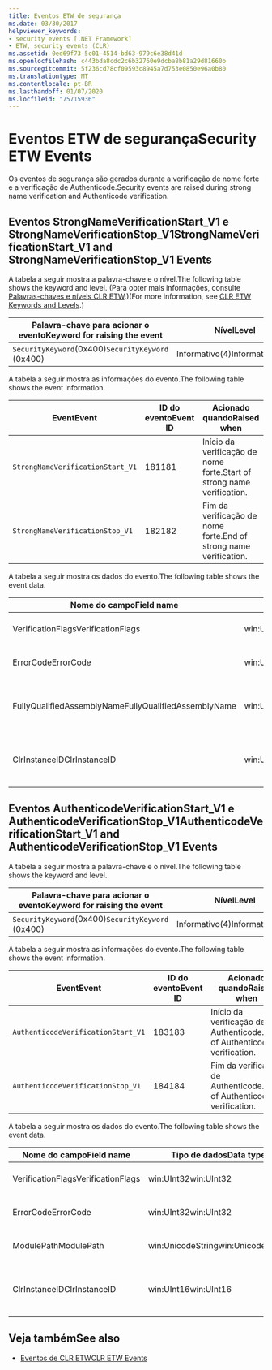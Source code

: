 ```yaml
---
title: Eventos ETW de segurança
ms.date: 03/30/2017
helpviewer_keywords:
- security events [.NET Framework]
- ETW, security events (CLR)
ms.assetid: 0ed69f73-5c01-4514-bd63-979c6e38d41d
ms.openlocfilehash: c443bda8cdc2c6b32760e9dcba8b81a29d81660b
ms.sourcegitcommit: 5f236cd78cf09593c8945a7d753e0850e96a0b80
ms.translationtype: MT
ms.contentlocale: pt-BR
ms.lasthandoff: 01/07/2020
ms.locfileid: "75715936"
---
```

# <a name="security-etw-events"></a><span data-ttu-id="9c79f-102">Eventos ETW de segurança</span><span class="sxs-lookup"><span data-stu-id="9c79f-102">Security ETW Events</span></span>

<span data-ttu-id="9c79f-103">Os eventos de segurança são gerados durante a verificação de nome forte e a verificação de Authenticode.</span><span class="sxs-lookup"><span data-stu-id="9c79f-103">Security events are raised during strong name verification and Authenticode verification.</span></span>  

## <a name="strongnameverificationstart_v1-and-strongnameverificationstop_v1-events"></a><span data-ttu-id="9c79f-104">Eventos StrongNameVerificationStart_V1 e StrongNameVerificationStop_V1</span><span class="sxs-lookup"><span data-stu-id="9c79f-104">StrongNameVerificationStart_V1 and StrongNameVerificationStop_V1 Events</span></span>  
 <span data-ttu-id="9c79f-105">A tabela a seguir mostra a palavra-chave e o nível.</span><span class="sxs-lookup"><span data-stu-id="9c79f-105">The following table shows the keyword and level.</span></span> <span data-ttu-id="9c79f-106">(Para obter mais informações, consulte [Palavras-chaves e níveis CLR ETW](clr-etw-keywords-and-levels.md).)</span><span class="sxs-lookup"><span data-stu-id="9c79f-106">(For more information, see [CLR ETW Keywords and Levels](clr-etw-keywords-and-levels.md).)</span></span>  
  
|<span data-ttu-id="9c79f-107">Palavra-chave para acionar o evento</span><span class="sxs-lookup"><span data-stu-id="9c79f-107">Keyword for raising the event</span></span>|<span data-ttu-id="9c79f-108">Nível</span><span class="sxs-lookup"><span data-stu-id="9c79f-108">Level</span></span>|  
|-----------------------------------|-----------|  
|<span data-ttu-id="9c79f-109">`SecurityKeyword`(0x400)</span><span class="sxs-lookup"><span data-stu-id="9c79f-109">`SecurityKeyword` (0x400)</span></span>|<span data-ttu-id="9c79f-110">Informativo(4)</span><span class="sxs-lookup"><span data-stu-id="9c79f-110">Informational(4)</span></span>|  
  
 <span data-ttu-id="9c79f-111">A tabela a seguir mostra as informações do evento.</span><span class="sxs-lookup"><span data-stu-id="9c79f-111">The following table shows the event information.</span></span>  
  
|<span data-ttu-id="9c79f-112">Event</span><span class="sxs-lookup"><span data-stu-id="9c79f-112">Event</span></span>|<span data-ttu-id="9c79f-113">ID do evento</span><span class="sxs-lookup"><span data-stu-id="9c79f-113">Event ID</span></span>|<span data-ttu-id="9c79f-114">Acionado quando</span><span class="sxs-lookup"><span data-stu-id="9c79f-114">Raised when</span></span>|  
|-----------|--------------|-----------------|  
|`StrongNameVerificationStart_V1`|<span data-ttu-id="9c79f-115">181</span><span class="sxs-lookup"><span data-stu-id="9c79f-115">181</span></span>|<span data-ttu-id="9c79f-116">Início da verificação de nome forte.</span><span class="sxs-lookup"><span data-stu-id="9c79f-116">Start of strong name verification.</span></span>|  
|`StrongNameVerificationStop_V1`|<span data-ttu-id="9c79f-117">182</span><span class="sxs-lookup"><span data-stu-id="9c79f-117">182</span></span>|<span data-ttu-id="9c79f-118">Fim da verificação de nome forte.</span><span class="sxs-lookup"><span data-stu-id="9c79f-118">End of strong name verification.</span></span>|  
  
 <span data-ttu-id="9c79f-119">A tabela a seguir mostra os dados do evento.</span><span class="sxs-lookup"><span data-stu-id="9c79f-119">The following table shows the event data.</span></span>  
  
|<span data-ttu-id="9c79f-120">Nome do campo</span><span class="sxs-lookup"><span data-stu-id="9c79f-120">Field name</span></span>|<span data-ttu-id="9c79f-121">Tipo de dados</span><span class="sxs-lookup"><span data-stu-id="9c79f-121">Data type</span></span>|<span data-ttu-id="9c79f-122">Descrição</span><span class="sxs-lookup"><span data-stu-id="9c79f-122">Description</span></span>|  
|----------------|---------------|-----------------|  
|<span data-ttu-id="9c79f-123">VerificationFlags</span><span class="sxs-lookup"><span data-stu-id="9c79f-123">VerificationFlags</span></span>|<span data-ttu-id="9c79f-124">win:UInt32</span><span class="sxs-lookup"><span data-stu-id="9c79f-124">win:UInt32</span></span>|<span data-ttu-id="9c79f-125">Os sinalizadores de verificação.</span><span class="sxs-lookup"><span data-stu-id="9c79f-125">The verification flags.</span></span>|  
|<span data-ttu-id="9c79f-126">ErrorCode</span><span class="sxs-lookup"><span data-stu-id="9c79f-126">ErrorCode</span></span>|<span data-ttu-id="9c79f-127">win:UInt32</span><span class="sxs-lookup"><span data-stu-id="9c79f-127">win:UInt32</span></span>|<span data-ttu-id="9c79f-128">O código de erro HResult.</span><span class="sxs-lookup"><span data-stu-id="9c79f-128">The HResult error code.</span></span>|  
|<span data-ttu-id="9c79f-129">FullyQualifiedAssemblyName</span><span class="sxs-lookup"><span data-stu-id="9c79f-129">FullyQualifiedAssemblyName</span></span>|<span data-ttu-id="9c79f-130">win:UnicodeString</span><span class="sxs-lookup"><span data-stu-id="9c79f-130">win:UnicodeString</span></span>|<span data-ttu-id="9c79f-131">O nome totalmente qualificado do assembly.</span><span class="sxs-lookup"><span data-stu-id="9c79f-131">The fully qualified assembly name.</span></span>|  
|<span data-ttu-id="9c79f-132">ClrInstanceID</span><span class="sxs-lookup"><span data-stu-id="9c79f-132">ClrInstanceID</span></span>|<span data-ttu-id="9c79f-133">win:UInt16</span><span class="sxs-lookup"><span data-stu-id="9c79f-133">win:UInt16</span></span>|<span data-ttu-id="9c79f-134">ID exclusiva da instância do CLR ou do CoreCLR.</span><span class="sxs-lookup"><span data-stu-id="9c79f-134">Unique ID for the instance of CLR or CoreCLR.</span></span>|  

## <a name="authenticodeverificationstart_v1-and-authenticodeverificationstop_v1-events"></a><span data-ttu-id="9c79f-135">Eventos AuthenticodeVerificationStart_V1 e AuthenticodeVerificationStop_V1</span><span class="sxs-lookup"><span data-stu-id="9c79f-135">AuthenticodeVerificationStart_V1 and AuthenticodeVerificationStop_V1 Events</span></span>  
 <span data-ttu-id="9c79f-136">A tabela a seguir mostra a palavra-chave e o nível.</span><span class="sxs-lookup"><span data-stu-id="9c79f-136">The following table shows the keyword and level.</span></span>  
  
|<span data-ttu-id="9c79f-137">Palavra-chave para acionar o evento</span><span class="sxs-lookup"><span data-stu-id="9c79f-137">Keyword for raising the event</span></span>|<span data-ttu-id="9c79f-138">Nível</span><span class="sxs-lookup"><span data-stu-id="9c79f-138">Level</span></span>|  
|-----------------------------------|-----------|  
|<span data-ttu-id="9c79f-139">`SecurityKeyword`(0x400)</span><span class="sxs-lookup"><span data-stu-id="9c79f-139">`SecurityKeyword` (0x400)</span></span>|<span data-ttu-id="9c79f-140">Informativo(4)</span><span class="sxs-lookup"><span data-stu-id="9c79f-140">Informational(4)</span></span>|  
  
 <span data-ttu-id="9c79f-141">A tabela a seguir mostra as informações do evento.</span><span class="sxs-lookup"><span data-stu-id="9c79f-141">The following table shows the event information.</span></span>  
  
|<span data-ttu-id="9c79f-142">Event</span><span class="sxs-lookup"><span data-stu-id="9c79f-142">Event</span></span>|<span data-ttu-id="9c79f-143">ID do evento</span><span class="sxs-lookup"><span data-stu-id="9c79f-143">Event ID</span></span>|<span data-ttu-id="9c79f-144">Acionado quando</span><span class="sxs-lookup"><span data-stu-id="9c79f-144">Raised when</span></span>|  
|-----------|--------------|-----------------|  
|`AuthenticodeVerificationStart_V1`|<span data-ttu-id="9c79f-145">183</span><span class="sxs-lookup"><span data-stu-id="9c79f-145">183</span></span>|<span data-ttu-id="9c79f-146">Início da verificação de Authenticode.</span><span class="sxs-lookup"><span data-stu-id="9c79f-146">Start of Authenticode verification.</span></span>|  
|`AuthenticodeVerificationStop_V1`|<span data-ttu-id="9c79f-147">184</span><span class="sxs-lookup"><span data-stu-id="9c79f-147">184</span></span>|<span data-ttu-id="9c79f-148">Fim da verificação de Authenticode.</span><span class="sxs-lookup"><span data-stu-id="9c79f-148">End of Authenticode verification.</span></span>|  
  
 <span data-ttu-id="9c79f-149">A tabela a seguir mostra os dados do evento.</span><span class="sxs-lookup"><span data-stu-id="9c79f-149">The following table shows the event data.</span></span>  
  
|<span data-ttu-id="9c79f-150">Nome do campo</span><span class="sxs-lookup"><span data-stu-id="9c79f-150">Field name</span></span>|<span data-ttu-id="9c79f-151">Tipo de dados</span><span class="sxs-lookup"><span data-stu-id="9c79f-151">Data type</span></span>|<span data-ttu-id="9c79f-152">Descrição</span><span class="sxs-lookup"><span data-stu-id="9c79f-152">Description</span></span>|  
|----------------|---------------|-----------------|  
|<span data-ttu-id="9c79f-153">VerificationFlags</span><span class="sxs-lookup"><span data-stu-id="9c79f-153">VerificationFlags</span></span>|<span data-ttu-id="9c79f-154">win:UInt32</span><span class="sxs-lookup"><span data-stu-id="9c79f-154">win:UInt32</span></span>|<span data-ttu-id="9c79f-155">Os sinalizadores de verificação.</span><span class="sxs-lookup"><span data-stu-id="9c79f-155">The verification flags.</span></span>|  
|<span data-ttu-id="9c79f-156">ErrorCode</span><span class="sxs-lookup"><span data-stu-id="9c79f-156">ErrorCode</span></span>|<span data-ttu-id="9c79f-157">win:UInt32</span><span class="sxs-lookup"><span data-stu-id="9c79f-157">win:UInt32</span></span>|<span data-ttu-id="9c79f-158">O código de erro HResult.</span><span class="sxs-lookup"><span data-stu-id="9c79f-158">The HResult error code.</span></span>|  
|<span data-ttu-id="9c79f-159">ModulePath</span><span class="sxs-lookup"><span data-stu-id="9c79f-159">ModulePath</span></span>|<span data-ttu-id="9c79f-160">win:UnicodeString</span><span class="sxs-lookup"><span data-stu-id="9c79f-160">win:UnicodeString</span></span>|<span data-ttu-id="9c79f-161">O caminho do módulo.</span><span class="sxs-lookup"><span data-stu-id="9c79f-161">The module path.</span></span>|  
|<span data-ttu-id="9c79f-162">ClrInstanceID</span><span class="sxs-lookup"><span data-stu-id="9c79f-162">ClrInstanceID</span></span>|<span data-ttu-id="9c79f-163">win:UInt16</span><span class="sxs-lookup"><span data-stu-id="9c79f-163">win:UInt16</span></span>|<span data-ttu-id="9c79f-164">ID exclusiva da instância do CLR ou do CoreCLR.</span><span class="sxs-lookup"><span data-stu-id="9c79f-164">Unique ID for the instance of CLR or CoreCLR.</span></span>|  
  
## <a name="see-also"></a><span data-ttu-id="9c79f-165">Veja também</span><span class="sxs-lookup"><span data-stu-id="9c79f-165">See also</span></span>

- [<span data-ttu-id="9c79f-166">Eventos de CLR ETW</span><span class="sxs-lookup"><span data-stu-id="9c79f-166">CLR ETW Events</span></span>](clr-etw-events.md)
